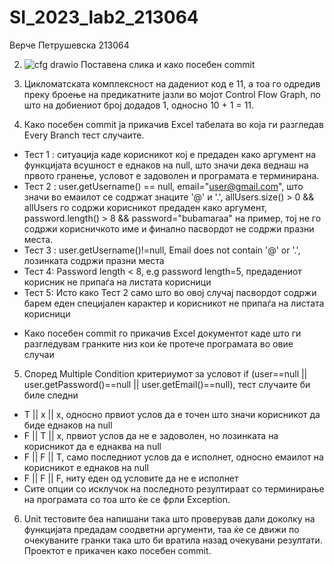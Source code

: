 # SI_2023_lab2_213064

Верче Петрушевска 213064

2. ![cfg drawio](https://github.com/VerchePetrushevska/SI_2023_lab2_213064/assets/126506373/4de3d1de-bae8-4aa7-a5d5-f340ad113085)
Поставена слика и како посебен commit


3. Цикломатската комплексност на дадениот код е 11, а тоа го одредив преку броење на предикатните јазли во мојот Control Flow Graph, по што на добиениот број додадов 1, односно 10 + 1 = 11.
4. Како посебен commit ја прикачив Excel табелата во која ги разгледав Every Branch тест случаите.
- Тест 1 : ситуација каде корисникот кој е предаден како аргумент на функцијата всушност е еднаков на null, што значи дека веднаш на првото гранење, условот е задоволен и програмата е терминирана.
- Тест 2 : user.getUsername() == null, email="user@gmail.com", што значи во емаилот се содржат знаците '@' и '.', allUsers.size() > 0 && allUsers го содржи корисникот предаден како аргумент, password.length() > 8 && password="bubamaraa" на пример, тој не го содржи корисничкото име и финално пасвордот не содржи празни места.
- Тест 3 : user.getUsername()!=null, Email does not contain '@' or '.', лозинката содржи празни места
- Тест 4: Password length < 8, e.g password length=5, предадениот корисник не припаѓа на листата корисници
- Тест 5: Исто како Тест 2 само што во овој случај пасвордот содржи барем еден специјален карактер и корисникот не припаѓа на листата корисници
* Како посебен commit го прикачив Excel документот каде што ги разгледувам гранките низ кои ќе протече програмата во овие случаи
5. Според Multiple Condition критериумот за условот if (user==null || user.getPassword()==null || user.getEmail()==null), тест случаите би биле следни
- Т || x || x, односно првиот услов да е точен што значи корисникот да биде еднаков на null
- F || T || x, првиот услов да не е задоволен, но лозинката на корисникот да е еднаква на null
- F || F || T, само последниот услов да е исполнет, односно емаилот на корисникот е еднаков на null
- F || F || F, ниту еден од условите да не е исполнет
- Сите опции со исклучок на последното резултираат со терминирање на програмата со тоа што ќе се фрли Exception.
6. Unit тестовите беа напишани така што проверував дали доколку на функцијата предадам соодветни аргументи, таа ќе се движи по очекуваните гранки така што би вратила назад очекувани резултати. Проектот е прикачен како посебен commit.
